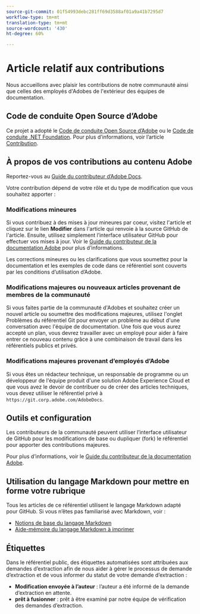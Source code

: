 ```yaml
---
source-git-commit: 01f54993debc281ff69d3588af01a9a41b7295d7
workflow-type: tm+mt
translation-type: tm+mt
source-wordcount: '430'
ht-degree: 60%

---
```

# Article relatif aux contributions

Nous accueillons avec plaisir les contributions de notre communauté ainsi que celles des employés d&#39;Adobes de l&#39;extérieur des équipes de documentation.

## Code de conduite Open Source d’Adobe

Ce projet a adopté le [Code de conduite Open Source d’Adobe](code-of-conduct.md) ou le [Code de conduite .NET Foundation](https://dotnetfoundation.org/code-of-conduct). Pour plus d’informations, voir l’article [Contribution](contributing.md).

## À propos de vos contributions au contenu Adobe

Reportez-vous au [Guide du contributeur d’Adobe Docs](https://docs.adobe.com/content/help/en/contributor/contributor-guide/introduction.html).

Votre contribution dépend de votre rôle et du type de modification que vous souhaitez apporter :

### Modifications mineures  

Si vous contribuez à des mises à jour mineures par coeur, visitez l&#39;article et cliquez sur le lien **Modifier** dans l&#39;article qui renvoie à la source GitHub de l&#39;article. Ensuite, utilisez simplement l’interface utilisateur GitHub pour effectuer vos mises à jour. Voir le [Guide du contributeur de la documentation Adobe](https://docs.adobe.com/content/help/en/contributor/contributor-guide/introduction.html) pour plus d’informations.

Les corrections mineures ou les clarifications que vous soumettez pour la documentation et les exemples de code dans ce référentiel sont couverts par les conditions d’utilisation d’Adobe.

### Modifications majeures ou nouveaux articles provenant de membres de la communauté

Si vous faites partie de la communauté d&#39;Adobes et souhaitez créer un nouvel article ou soumettre des modifications majeures, utilisez l&#39;onglet Problèmes du référentiel Git pour envoyer un problème au début d&#39;une conversation avec l&#39;équipe de documentation. Une fois que vous aurez accepté un plan, vous devrez travailler avec un employé pour aider à faire entrer ce nouveau contenu grâce à une combinaison de travail dans les référentiels publics et privés.

<!--
If you submit a pull request with significant changes to documentation and code examples, you'll see a message in the pull request asking you to submit an online contribution license agreement (CLA). We need you to complete the online form before we can review your pull request.
-->

### Modifications majeures provenant d’employés d’Adobe

Si vous êtes un rédacteur technique, un responsable de programme ou un développeur de l&#39;équipe produit d&#39;une solution Adobe Experience Cloud et que vous avez le devoir de contribuer ou de créer des articles techniques, vous devez utiliser le référentiel privé à `https://git.corp.adobe.com/AdobeDocs`.

<!--Employees from other parts of the Adobe world should use the public repo for minor updates.-->

## Outils et configuration

Les contributeurs de la communauté peuvent utiliser l’interface utilisateur de GitHub pour les modifications de base ou dupliquer (fork) le référentiel pour apporter des contributions majeures.

Pour plus d’informations, voir le [Guide du contributeur de la documentation Adobe](https://docs.adobe.com/content/help/en/contributor/contributor-guide/introduction.html).

## Utilisation du langage Markdown pour mettre en forme votre rubrique

Tous les articles de ce référentiel utilisent le langage Markdown adapté pour GitHub. Si vous n’êtes pas familiarisé avec Markdown, voir :

* [Notions de base du langage Markdown](https://help.github.com/articles/getting-started-with-writing-and-formatting-on-github/)
* [Aide-mémoire du langage Markdown à imprimer](https://guides.github.com/pdfs/markdown-cheatsheet-online.pdf)

## Étiquettes

Dans le référentiel public, des étiquettes automatisées sont attribuées aux demandes d’extraction afin de nous aider à gérer le processus de demande d’extraction et de vous informer du statut de votre demande d’extraction :

* **Modification envoyée à l’auteur** : l’auteur a été informé de la demande d’extraction en attente.
* **prêt à fusionner** : prêt à être examiné par notre équipe de vérification des demandes d’extraction.
